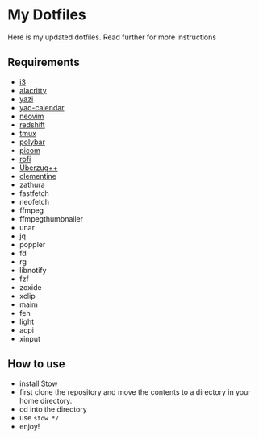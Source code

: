 # My Dotfiles

Here is my updated dotfiles.
Read further for more instructions

## Requirements

- [i3](https://i3wm.org/)
- [alacritty](https://alacritty.org/)
- [yazi](https://yazi-rs.github.io/docs/installation)
- [yad-calendar](https://yad-guide.ingk.se/calendar/yad-calendar.html)
- [neovim](https://neovim.io/)
- [redshift](https://github.com/jonls/redshift)
- [tmux](https://github.com/tmux/tmux/wiki/Installing)
- [polybar](https://github.com/polybar/polybar)
- [picom](https://github.com/yshui/picom)
- [rofi](https://github.com/davatorium/rofi)
- [Überzug++](https://github.com/jstkdng/ueberzugpp)
- [clementine](https://www.clementine-player.org/downloads)
- zathura
- fastfetch
- neofetch
- ffmpeg
- ffmpegthumbnailer
- unar
- jq
- poppler
- fd
- rg
- libnotify
- fzf
- zoxide
- xclip
- maim
- feh
- light
- acpi
- xinput

## How to use

- install [Stow](https://www.gnu.org/software/stow/)
- first clone the repository and move the contents to a directory in your home directory.
- cd into the directory
- use `stow */`
- enjoy!
